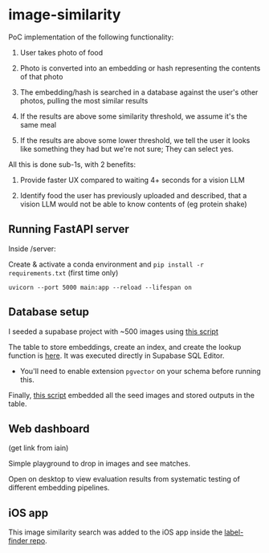 # image-similarity

PoC implementation of the following functionality:

1. User takes photo of food

2. Photo is converted into an embedding or hash representing the contents of that photo

3. The embedding/hash is searched in a database against the user's other photos, pulling the most similar results

4. If the results are above some similarity threshold, we assume it's the same meal

5. If the results are above some lower threshold, we tell the user it looks like something they had but we're not sure; They can select yes.

All this is done sub-1s, with 2 benefits:

1. Provide faster UX compared to waiting 4+ seconds for a vision LLM

2. Identify food the user has previously uploaded and described, that a vision LLM would not be able to know contents of (eg protein shake)


## Running FastAPI server

Inside /server: 

Create & activate a conda environment and `pip install -r requirements.txt` (first time only)

`uvicorn --port 5000 main:app --reload --lifespan on`


## Database setup

I seeded a supabase project with ~500 images using [this script](server/_scripts/upload_images_to_storage.py)

The table to store embeddings, create an index, and create the lookup function is [here](server/_scripts/create_embedding_table.sql). It was executed directly in Supabase SQL Editor.

- You'll need to enable extension `pgvector` on your schema before running this.

Finally, [this script](server/_scripts/seed_embedding_table.py) embedded all the seed images and stored outputs in the table. 


## Web dashboard

(get link from iain)

Simple playground to drop in images and see matches. 

Open on desktop to view evaluation results from systematic testing of different embedding pipelines.

## iOS app

This image similarity search was added to the iOS app inside the [label-finder repo](https://github.com/iainmck/label-finder).
